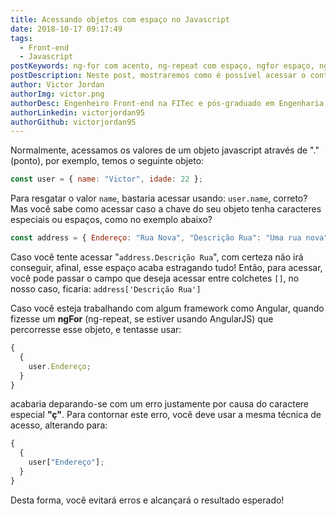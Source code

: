 ```yaml
---
title: Acessando objetos com espaço no Javascript
date: 2018-10-17 09:17:49
tags:
  - Front-end
  - Javascript
postKeywords: ng-for com acento, ng-repeat com espaço, ngfor espaço, ng-repeat acento, acessar objeto com espaço javascript, como acessar objetos
postDescription: Neste post, mostraremos como é possível acessar o conteúdo de objetos Javascript de uma forma alternativa.
author: Victor Jordan
authorImg: victor.png
authorDesc: Engenheiro Front-end na FITec e pós-graduado em Engenharia de Software pela PUC-MG e formado em Banco de Dados pela Fatec, apaixonado por usabilidade, performance e UX!
authorLinkedin: victorjordan95
authorGithub: victorjordan95
---
```


Normalmente, acessamos os valores de um objeto javascript através de "." (ponto), por exemplo, temos o seguinte objeto:

```javascript
const user = { name: "Victor", idade: 22 };
```

Para resgatar o valor `name`, bastaria acessar usando: `user.name`, correto? Mas você sabe como acessar caso a chave do seu objeto tenha caracteres especiais ou espaços, como no exemplo abaixo?

```javascript
const address = { Endereço: "Rua Nova", "Descrição Rua": "Uma rua nova" };
```

<!-- more -->

Caso você tente acessar "`address.Descrição Rua`", com certeza não irá conseguir, afinal, esse espaço acaba estragando tudo! Então, para acessar, você pode passar o campo que deseja acessar entre colchetes `[]`, no nosso caso, ficaria: `address['Descrição Rua']`

Caso você esteja trabalhando com algum framework como Angular, quando fizesse um **ngFor** (ng-repeat, se estiver usando AngularJS) que percorresse esse objeto, e tentasse usar:

```javascript
{
  {
    user.Endereço;
  }
}
```

acabaria deparando-se com um erro justamente por causa do caractere especial **"ç"**. Para contornar este erro, você deve usar a mesma técnica de acesso, alterando para:

```javascript
{
  {
    user["Endereço"];
  }
}
```

Desta forma, você evitará erros e alcançará o resultado esperado!
